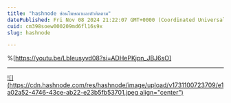 ```yaml
---
title: "hashnode ซ่อนโฆษณาเเละตัวติดตาม"
datePublished: Fri Nov 08 2024 21:22:07 GMT+0000 (Coordinated Universal Time)
cuid: cm398soew000209md6fl16s9x
slug: hashnode

---
```


%[https://youtu.be/LbIeusyvd08?si=ADHePKjpn_JBJ6sO] 

---

[![](https://cdn.hashnode.com/res/hashnode/image/upload/v1731100723709/e1a02a52-4746-43ce-ab22-e23b5fb53701.jpeg align="center")](main.24playerhd.com/index_th.php?id=6e363837ea8a7bdd61c97cb9)